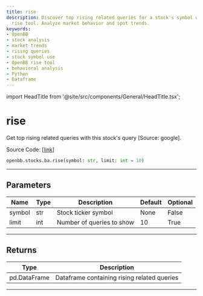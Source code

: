 ```yaml
---
title: rise
description: Discover top rising related queries for a stock's symbol with the OpenBB
  rise tool. Analyze market behavior and spot trends.
keywords:
- OpenBB
- stock analysis
- market trends
- rising queries
- stock symbol use
- OpenBB rise tool
- behavioral analysis
- Python
- Dataframe
---
```


import HeadTitle from '@site/src/components/General/HeadTitle.tsx';

<HeadTitle title="rise - Ba - Stocks - Reference | OpenBB SDK Docs" />

# rise

Get top rising related queries with this stock's query [Source: google].

Source Code: [[link](https://github.com/OpenBB-finance/OpenBBTerminal/tree/main/openbb_terminal/common/behavioural_analysis/google_model.py#L106)]

```python
openbb.stocks.ba.rise(symbol: str, limit: int = 10)
```

---

## Parameters

| Name | Type | Description | Default | Optional |
| ---- | ---- | ----------- | ------- | -------- |
| symbol | str | Stock ticker symbol | None | False |
| limit | int | Number of queries to show | 10 | True |


---

## Returns

| Type | Description |
| ---- | ----------- |
| pd.DataFrame | Dataframe containing rising related queries |
---
